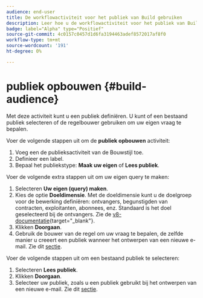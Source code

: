 ```yaml
---
audience: end-user
title: De workflowactiviteit voor het publiek van Build gebruiken
description: Leer hoe u de workflowactiviteit voor het publiek van Build gebruikt
badge: label="Alpha" type="Positief"
source-git-commit: 4c0157c0457d1d6fa3194463adef8572017af8f0
workflow-type: tm+mt
source-wordcount: '191'
ht-degree: 0%

---
```



# publiek opbouwen {#build-audience}

Met deze activiteit kunt u een publiek definiëren. U kunt of een bestaand publiek selecteren of de regelbouwer gebruiken om uw eigen vraag te bepalen.

<!--
The **Build audience** activity can be placed at the beginning of the workflow or after any other activity. Any activity can be placed after the **Build audience**.
-->

Voer de volgende stappen uit om de **publiek opbouwen** activiteit:

1. Voeg een de publieksactiviteit van de Bouwstijl toe.
1. Definieer een label.
1. Bepaal het publiekstype: **Maak uw eigen** of **Lees publiek**.

Voer de volgende extra stappen uit om uw eigen query te maken:

1. Selecteren **Uw eigen (query) maken**.
1. Kies de optie **Doeldimensie**. Met de doeldimensie kunt u de doelgroep voor de bewerking definiëren: ontvangers, begunstigden van contracten, exploitanten, abonnees, enz. Standaard is het doel geselecteerd bij de ontvangers. Zie de [v8-documentatie](https://experienceleague.adobe.com/docs/campaign/automation/workflows/introduction/wf-type/targeting-workflows.html#targeting-and-filtering-dimensions){target="_blank"}.
1. Klikken **Doorgaan**.
1. Gebruik de bouwer van de regel om uw vraag te bepalen, de zelfde manier u creeert een publiek wanneer het ontwerpen van een nieuwe e-mail. Zie dit [sectie](../../audience/segment-builder.md).

Voer de volgende stappen uit om een bestaand publiek te selecteren:

1. Selecteren **Lees publiek**.
1. Klikken **Doorgaan**.
1. Selecteer uw publiek, zoals u een publiek gebruikt bij het ontwerpen van een nieuwe e-mail. Zie dit [sectie](../../audience/add-audience.md).
